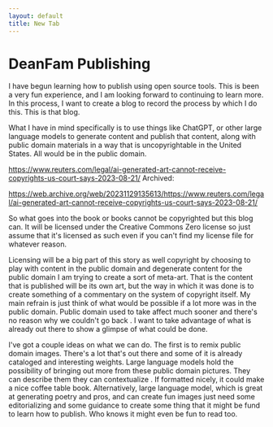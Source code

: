```yaml
---
layout: default
title: New Tab
---
```


# DeanFam Publishing

I have begun learning how to publish using open source tools. This is been a very fun experience, and I am looking forward to continuing to learn more. In this process, I want to create a blog to record the process by which I do this. This is that blog. 

What I have in mind specifically is to use things like ChatGPT, or other large language models to generate content and publish that content, along with public domain materials in a way that is uncopyrightable in the United States. All would be in the public domain.

https://www.reuters.com/legal/ai-generated-art-cannot-receive-copyrights-us-court-says-2023-08-21/
Archived:

https://web.archive.org/web/20231129135613/https://www.reuters.com/legal/ai-generated-art-cannot-receive-copyrights-us-court-says-2023-08-21/

So what goes into the book or books cannot be copyrighted but this blog can. It will be licensed under the Creative Commons Zero license so just assume that it's licensed as such even if you can't find my license file for whatever reason. 

Licensing will be a big part of this story as well copyright by choosing to play with content in the public domain and degenerate content for the public domain I am trying to create a sort of meta-art. That is the content that is published will be its own art, but the way in which it was done is to create something of a commentary on the system of copyright itself. My main refrain is just think of what would be possible if a lot more was in the public domain. Public domain used to take affect much sooner and there's no reason why we couldn't go back . I want to take advantage of what is already out there to show a glimpse of what could be done.

I've got a couple ideas on what we can do. The first is to remix public domain images. There's a lot that's out there and some of it is already cataloged and interesting weights. Large language models hold the possibility of bringing out more from these public domain pictures. They can describe them they can contextualize . If formatted nicely, it could make a nice coffee table book. Alternatively, large language model, which is great at generating poetry and pros, and can create fun images just need some editorializing and some guidance to create some thing that it might be fund to learn how to publish. Who knows it might even be fun to read too.



